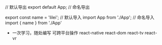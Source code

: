 // 默认导出
export default App;
// 命名导出

export const name = 'lilei';
// 默认导入
import App from './App';
// 命名导入
import { name } from './App'

- 一次学习，随处编写  可跨平台操作
    react-native
    react-dom 
    react-tv
    react-vr